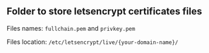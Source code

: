 ## Folder to store letsencrypt certificates files
Files names: ``fullchain.pem`` and ``privkey.pem``

Files location: ```/etc/letsencrypt/live/{your-domain-name}/```